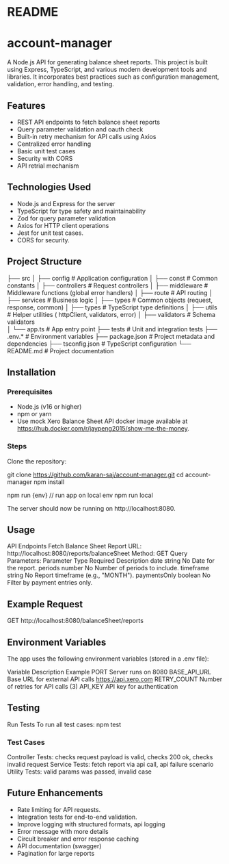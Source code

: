 # README 

# account-manager
A Node.js API for generating balance sheet reports. This project is built using Express,
TypeScript, and various modern development tools and libraries. It incorporates best practices such
as configuration management, validation, error handling, and testing.

## Features
* REST API endpoints to fetch balance sheet reports
* Query parameter validation and oauth check
* Built-in retry mechanism for API calls using Axios
* Centralized error handling
* Basic unit test cases
* Security with CORS
* API retrial mechanism

## Technologies Used
* Node.js and Express for the server
* TypeScript for type safety and maintainability
* Zod for query parameter validation
* Axios for HTTP client operations
* Jest for unit test cases.
* CORS for security.

## Project Structure
├── src
│   ├── config            # Application configuration
│   ├── const             # Common constants
│   ├── controllers       # Request controllers
│   ├── middleware        # Middleware functions (global error handlers)
│   ├── route             # API routing
│   ├── services          # Business logic
│   ├── types             # Common objects (request, response, common)
│   ├── types             # TypeScript type definitions
│   ├── utils             # Helper utilities ( httpClient, validators, error)
│   ├── validators        # Schema validators            
│   └── app.ts            # App entry point
├── tests                 # Unit and integration tests
├── .env.*                # Environment variables
├── package.json          # Project metadata and dependencies
├── tsconfig.json         # TypeScript configuration
└── README.md             # Project documentation

## Installation
### Prerequisites

* Node.js (v16 or higher)
* npm or yarn
* Use mock Xero Balance Sheet API docker image available at https://hub.docker.com/r/jaypeng2015/show-me-the-money.
### Steps
Clone the repository:

git clone https://github.com/karan-saj/account-manager.git
cd account-manager
npm install

npm run {env}
// run app on local env
npm run local

The server should now be running on http://localhost:8080.

## Usage
API Endpoints
Fetch Balance Sheet Report
URL: http://localhost:8080/reports/balanceSheet
Method: GET
Query Parameters:
Parameter	    Type	    Required	Description
date	        string	    No	        Date for the report.
periods	        number	    No	        Number of periods to include.
timeframe	    string	    No	        Report timeframe (e.g., "MONTH").
paymentsOnly	boolean	    No	        Filter by payment entries only.

## Example Request
GET http://localhost:8080/balanceSheet/reports

## Environment Variables
The app uses the following environment variables (stored in a .env file):

Variable	    Description	Example
PORT	        Server runs on	8080
BASE_API_URL	Base URL for external API calls https://api.xero.com
RETRY_COUNT	    Number of retries for API calls (3)
API_KEY	        API key for authentication

## Testing
Run Tests
To run all test cases:
npm test

### Test Cases
Controller Tests: checks request payload is valid, checks 200 ok, checks invalid request
Service Tests: fetch report via api call, api failure scenario
Utility Tests: valid params was passed, invalid case

## Future Enhancements
* Rate limiting for API requests.
* Integration tests for end-to-end validation.
* Improve logging with structured formats, api logging
* Error message with more details
* Circuit breaker and error response caching
* API documentation (swagger)
* Pagination for large reports
